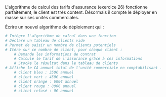 L'algorithme de calcul des tarifs d'assurance (exercice 26) fonctionne parfaitement, le client est très content. Désormais il compte le déployer en masse sur ses unités commerciales.

Écrire un nouvel algorithme de déploiement qui :

```python
# Intègre l'algorithme de calcul dans une fonction
# Déclare un tableau de clients vide
# Permet de saisir un nombre de clients potentiels
# Itère sur ce nombre de client, pour chaque client :
    # Demande les informations de contrat
    # Calcule le tarif de l'assurance grâce à ces informations
    # Stocke le résultat dans le tableau de clients
# Affiche le CA annuel total de l'unité commerciale en comptabilisant :
    # client bleu : 350€ annuel 
    # client vert : 450€ annuel
    # client orange : 600€ annuel
    # client rouge : 800€ annuel
    # client refusé : 0€ annuel
```